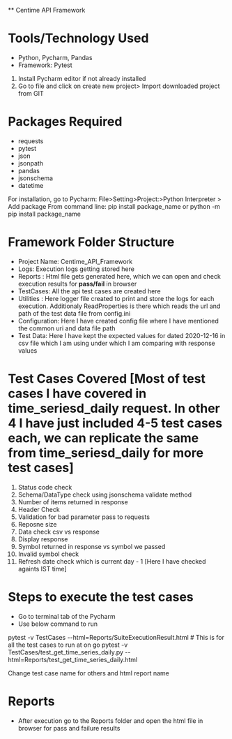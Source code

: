 ** Centime API Framework

# Tools/Technology Used
- Python, Pycharm, Pandas
- Framework: Pytest

1. Install Pycharm editor if not already installed
2. Go to file and click on create new project> Import downloaded project from GIT

#  Packages Required
- requests
- pytest
- json
- jsonpath
- pandas
- jsonschema
- datetime

For installation, go to Pycharm: File>Setting>Project:>Python Interpreter > Add package
From command line: pip install package_name or python -m pip install package_name

#  Framework Folder Structure
- Project Name: Centime_API_Framework
- Logs: Execution logs getting stored here
- Reports : Html file gets generated here, which we can open and check execution results for __pass/fail__ in browser
- TestCases: All the api test cases are created here
- Utilities : Here logger file created to print and store the logs for each execution. Additionaly ReadProperties is there which reads the url and path of the test data file from config.ini
- Configuration: Here I have created config file where I have mentioned the common uri and data file path
- Test Data: Here I have kept the expected values for dated 2020-12-16 in csv file which I am using under which I am comparing with response values


# Test Cases Covered [Most of test cases I have covered in time_seriesd_daily request. In other 4 I have just included 4-5 test cases each, we can replicate the same from time_seriesd_daily for more test cases]
1. Status code check
2. Schema/DataType check using jsonschema validate method
3. Number of items returned in response
4. Header Check 
5. Validation for bad parameter pass to requests
6. Reposne size
7. Data check csv vs response
8. Display response
9. Symbol returned in response vs symbol we passed
10. Invalid symbol check 
11. Refresh date check which is current day - 1 [Here I have checked againts IST time]

#  Steps to execute the test cases
- Go to terminal tab of the Pycharm
- Use below command to run

pytest -v TestCases --html=Reports/SuiteExecutionResult.html # This is for all the test cases to run at on go
pytest -v TestCases/test_get_time_series_daily.py --html=Reports/test_get_time_series_daily.html

Change test case name for others and html report name

# Reports 
- After execution go to the Reports folder and open the html file in browser for pass and failure results
